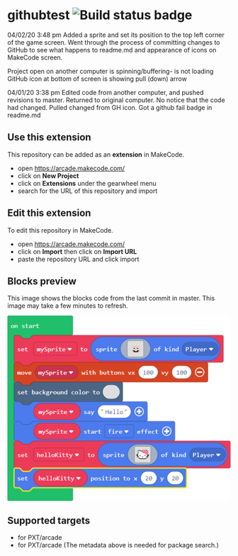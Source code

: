 # githubtest ![Build status badge](https://github.com/iwearthecrowns/githubtest/workflows/MakeCode/badge.svg)

04/02/20 3:48 pm
Added a sprite and set its position to the top left corner of the game screen. Went through the process of committing changes to GitHub to see what happens to readme.md and appearance of icons on MakeCode screen.

Project open on another computer is spinning/buffering- is not loading
GitHub icon at bottom of screen is showing pull (down) arrow

04/01/20 3:38 pm
Edited code from another computer, and pushed revisions to master. Returned to original computer. No notice that the code had changed. Pulled changed from GH icon. Got a github fail badge in readme.md

## Use this extension

This repository can be added as an **extension** in MakeCode.

* open https://arcade.makecode.com/
* click on **New Project**
* click on **Extensions** under the gearwheel menu
* search for the URL of this repository and import

## Edit this extension

To edit this repository in MakeCode.

* open https://arcade.makecode.com/
* click on **Import** then click on **Import URL**
* paste the repository URL and click import

## Blocks preview

This image shows the blocks code from the last commit in master.
This image may take a few minutes to refresh.

![A rendered view of the blocks](https://github.com/iwearthecrowns/githubtest/raw/master/.makecode/blocks.png)

## Supported targets

* for PXT/arcade
* for PXT/arcade
(The metadata above is needed for package search.)


